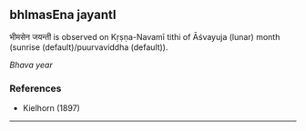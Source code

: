 ## bhImasEna jayantI
भीमसेन जयन्ती is observed on Kṛṣṇa-Navamī tithi of Āśvayuja (lunar) month (sunrise (default)/puurvaviddha (default)).

_Bhava year_
### References
* Kielhorn (1897)


---
